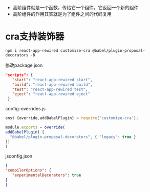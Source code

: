  - 高阶组件就是一个函数，传给它一个组件，它返回一个新的组件
 - 高阶组件的作用其实就是为了组件之间的代码复用


 # cra支持装饰器 

 `npm i react-app-rewired customize-cra @babel/plugin-proposal-decorators -D`

 修改package.json

 ```json
 "scripts": {
    "start": "react-app-rewired start",
    "build": "react-app-rewired build",
    "test": "react-app-rewired test",
    "eject": "react-app-rewired eject"
  }

 ```


  config-overrides.js

  ```js
  onst {override,addBabelPlugin} = require('customize-cra');

module.exports = override(
  addBabelPlugin( [
    "@babel/plugin-proposal-decorators", { "legacy": true }
  ])
)

  ```

  jsconfig.json

  ```json
{
  "compilerOptions": {
     "experimentalDecorators": true
  }
}
  ```